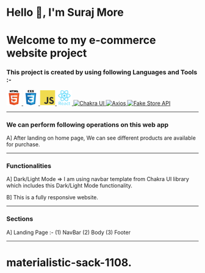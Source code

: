 # Hello 👋, I'm Suraj More
# Welcome to my e-commerce website project

<h3> This project is created by using following Languages and Tools :- </h3>
<p align="left"> 
  <a href="https://developer.mozilla.org/en-US/docs/Web/HTML" target="_blank" rel="noreferrer"> <img src="https://raw.githubusercontent.com/devicons/devicon/master/icons/html5/html5-original-wordmark.svg" alt="html5" width="40" height="40"/> </a> 
  <a href="https://developer.mozilla.org/en-US/docs/Web/CSS" target="_blank" rel="noreferrer"> <img src="https://raw.githubusercontent.com/devicons/devicon/master/icons/css3/css3-original-wordmark.svg" alt="css3" width="40" height="40"/> </a> 
  <a href="https://developer.mozilla.org/en-US/docs/Web/JavaScript" target="_blank" rel="noreferrer"> <img src="https://raw.githubusercontent.com/devicons/devicon/master/icons/javascript/javascript-original.svg" alt="javascript" width="40" height="40"/> </a> 
  <a href="https://reactjs.org/" target="_blank" rel="noreferrer"> <img src="https://raw.githubusercontent.com/devicons/devicon/master/icons/react/react-original-wordmark.svg" alt="react" width="40" height="40"/> </a> 
    <a href="https://chakra-ui.com/getting-started" target="_blank" rel="noreferrer">
    <img src="https://www.happylifecreators.com/wp/wp-content/uploads/2022/06/chakra-ui_title2-770x528.png" alt="Chakra UI" width="40" height="40"/> </a> 
      <a href="https://www.npmjs.com/package/axios" target="_blank" rel="noreferrer">
    <img src="https://camo.githubusercontent.com/272811d860f3fab0dd8ff0690e2ca36afbf0c96ad44100b8d42dfdce8511679b/68747470733a2f2f6178696f732d687474702e636f6d2f6173736574732f6c6f676f2e737667" alt="Axios" width="80" height="40"/> </a> 
      <a href="https://fakestoreapi.com/" target="_blank" rel="noreferrer"> <img src="https://fakestoreapi.com/icons/logo.png" alt="Fake Store API" width="40" height="40"/> </a> 
</p>
<hr/>

<h3> We can perform following operations on this web app </h3>
<p>A] After landing on home page, We can see different products are available for purchase.</p>
<hr/>

<h3> Functionalities</h3>
<p>A] Dark/Light Mode => I am using navbar template from Chakra UI library which includes this Dark/Light Mode functionality.</p>
<p>B] This is a fully responsive website.</p>
<hr/>

<h3> Sections </h3>
<p>
A] Landing Page :- (1) NavBar (2) Body (3) Footer
</p>
<hr/>

# materialistic-sack-1108.
